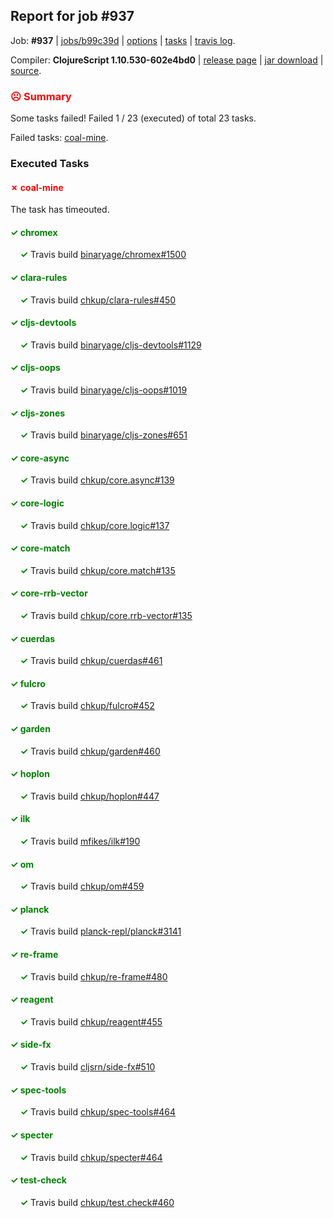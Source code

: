 ## Report for job #937

Job: **#937** | [jobs/b99c39d](https://github.com/cljs-oss/canary/commit/b99c39d513cb7f09b9829cb87e7153eb9a7ab5a7) | [options](options.edn) | [tasks](tasks.edn) | [travis log](https://travis-ci.org/cljs-oss/canary/builds/535271993).

Compiler: **ClojureScript 1.10.530-602e4bd0** | [release page](https://github.com/cljs-oss/canary/releases/tag/r1.10.530-602e4bd0) | [jar download](https://github.com/cljs-oss/canary/releases/download/r1.10.530-602e4bd0/clojurescript-1.10.530-602e4bd0.jar) | [source](https://github.com/mfikes/clojurescript/commit/602e4bd0407abdf4fc1916caf01f75f1cfe54355).

### <b style='color:red'>☹ Summary</b>

Some tasks failed! Failed 1 / 23 (executed) of total 23 tasks.

Failed tasks: [coal-mine](#-coal-mine).

### Executed Tasks

#### <b style='color:red'>&#x2717; coal-mine</b>
The task has timeouted.

#### <b style='color:green'>&#x2713; chromex</b>
&nbsp;&nbsp;&nbsp;&nbsp;<b style='color:green'>&#x2713;</b> Travis build [binaryage/chromex#1500](https://travis-ci.org/binaryage/chromex/builds/535273863)<br>

#### <b style='color:green'>&#x2713; clara-rules</b>
&nbsp;&nbsp;&nbsp;&nbsp;<b style='color:green'>&#x2713;</b> Travis build [chkup/clara-rules#450](https://travis-ci.org/chkup/clara-rules/builds/535273869)<br>

#### <b style='color:green'>&#x2713; cljs-devtools</b>
&nbsp;&nbsp;&nbsp;&nbsp;<b style='color:green'>&#x2713;</b> Travis build [binaryage/cljs-devtools#1129](https://travis-ci.org/binaryage/cljs-devtools/builds/535273873)<br>

#### <b style='color:green'>&#x2713; cljs-oops</b>
&nbsp;&nbsp;&nbsp;&nbsp;<b style='color:green'>&#x2713;</b> Travis build [binaryage/cljs-oops#1019](https://travis-ci.org/binaryage/cljs-oops/builds/535273887)<br>

#### <b style='color:green'>&#x2713; cljs-zones</b>
&nbsp;&nbsp;&nbsp;&nbsp;<b style='color:green'>&#x2713;</b> Travis build [binaryage/cljs-zones#651](https://travis-ci.org/binaryage/cljs-zones/builds/535273908)<br>

#### <b style='color:green'>&#x2713; core-async</b>
&nbsp;&nbsp;&nbsp;&nbsp;<b style='color:green'>&#x2713;</b> Travis build [chkup/core.async#139](https://travis-ci.org/chkup/core.async/builds/535273915)<br>

#### <b style='color:green'>&#x2713; core-logic</b>
&nbsp;&nbsp;&nbsp;&nbsp;<b style='color:green'>&#x2713;</b> Travis build [chkup/core.logic#137](https://travis-ci.org/chkup/core.logic/builds/535273926)<br>

#### <b style='color:green'>&#x2713; core-match</b>
&nbsp;&nbsp;&nbsp;&nbsp;<b style='color:green'>&#x2713;</b> Travis build [chkup/core.match#135](https://travis-ci.org/chkup/core.match/builds/535273930)<br>

#### <b style='color:green'>&#x2713; core-rrb-vector</b>
&nbsp;&nbsp;&nbsp;&nbsp;<b style='color:green'>&#x2713;</b> Travis build [chkup/core.rrb-vector#135](https://travis-ci.org/chkup/core.rrb-vector/builds/535273937)<br>

#### <b style='color:green'>&#x2713; cuerdas</b>
&nbsp;&nbsp;&nbsp;&nbsp;<b style='color:green'>&#x2713;</b> Travis build [chkup/cuerdas#461](https://travis-ci.org/chkup/cuerdas/builds/535273970)<br>

#### <b style='color:green'>&#x2713; fulcro</b>
&nbsp;&nbsp;&nbsp;&nbsp;<b style='color:green'>&#x2713;</b> Travis build [chkup/fulcro#452](https://travis-ci.org/chkup/fulcro/builds/535273968)<br>

#### <b style='color:green'>&#x2713; garden</b>
&nbsp;&nbsp;&nbsp;&nbsp;<b style='color:green'>&#x2713;</b> Travis build [chkup/garden#460](https://travis-ci.org/chkup/garden/builds/535273982)<br>

#### <b style='color:green'>&#x2713; hoplon</b>
&nbsp;&nbsp;&nbsp;&nbsp;<b style='color:green'>&#x2713;</b> Travis build [chkup/hoplon#447](https://travis-ci.org/chkup/hoplon/builds/535274012)<br>

#### <b style='color:green'>&#x2713; ilk</b>
&nbsp;&nbsp;&nbsp;&nbsp;<b style='color:green'>&#x2713;</b> Travis build [mfikes/ilk#190](https://travis-ci.org/mfikes/ilk/builds/535274181)<br>

#### <b style='color:green'>&#x2713; om</b>
&nbsp;&nbsp;&nbsp;&nbsp;<b style='color:green'>&#x2713;</b> Travis build [chkup/om#459](https://travis-ci.org/chkup/om/builds/535274092)<br>

#### <b style='color:green'>&#x2713; planck</b>
&nbsp;&nbsp;&nbsp;&nbsp;<b style='color:green'>&#x2713;</b> Travis build [planck-repl/planck#3141](https://travis-ci.org/planck-repl/planck/builds/535274192)<br>

#### <b style='color:green'>&#x2713; re-frame</b>
&nbsp;&nbsp;&nbsp;&nbsp;<b style='color:green'>&#x2713;</b> Travis build [chkup/re-frame#480](https://travis-ci.org/chkup/re-frame/builds/535274081)<br>

#### <b style='color:green'>&#x2713; reagent</b>
&nbsp;&nbsp;&nbsp;&nbsp;<b style='color:green'>&#x2713;</b> Travis build [chkup/reagent#455](https://travis-ci.org/chkup/reagent/builds/535274053)<br>

#### <b style='color:green'>&#x2713; side-fx</b>
&nbsp;&nbsp;&nbsp;&nbsp;<b style='color:green'>&#x2713;</b> Travis build [cljsrn/side-fx#510](https://travis-ci.org/cljsrn/side-fx/builds/535274140)<br>

#### <b style='color:green'>&#x2713; spec-tools</b>
&nbsp;&nbsp;&nbsp;&nbsp;<b style='color:green'>&#x2713;</b> Travis build [chkup/spec-tools#464](https://travis-ci.org/chkup/spec-tools/builds/535274117)<br>

#### <b style='color:green'>&#x2713; specter</b>
&nbsp;&nbsp;&nbsp;&nbsp;<b style='color:green'>&#x2713;</b> Travis build [chkup/specter#464](https://travis-ci.org/chkup/specter/builds/535274207)<br>

#### <b style='color:green'>&#x2713; test-check</b>
&nbsp;&nbsp;&nbsp;&nbsp;<b style='color:green'>&#x2713;</b> Travis build [chkup/test.check#460](https://travis-ci.org/chkup/test.check/builds/535274065)<br>